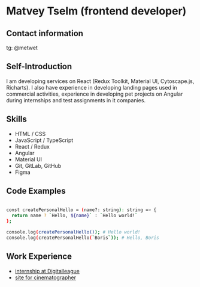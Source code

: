 # Matvey Tselm (frontend developer)

## Contact information

tg: @metwet

## Self-Introduction

I am developing services on React (Redux Toolkit, Material UI, Cytoscape.js, Richarts). I also have experience in developing landing pages used in commercial activities, experience in developing pet projects on Angular during internships and test assignments in it companies.

## Skills

- HTML / CSS
- JavaScript / TypeScript
- React / Redux
- Angular
- Material UI
- Git, GitLab, GitHub
- Figma

## Code Examples

```sh

const createPersonalHello = (name?: string): string => {
  return name ? `Hello, ${name}` : `Hello world!`
};

console.log(createPersonalHello()); # Hello world!
console.log(createPersonalHello(`Boris`)); # Hello, Boris

```

## Work Experience

- [internship at Digitalleague](https://github.com/Metwet/meetups-app)
- [site for cinematographer](https://github.com/Metwet/cinematographer)
